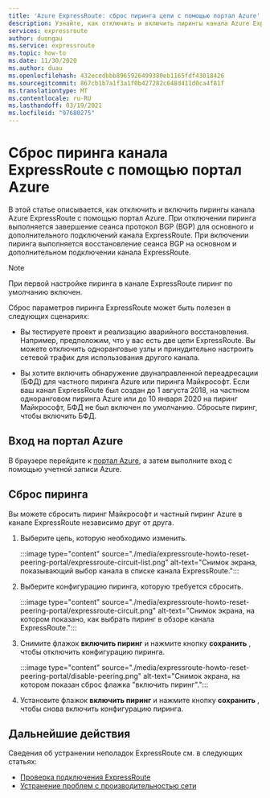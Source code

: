```yaml
---
title: 'Azure ExpressRoute: сброс пиринга цепи с помощью портал Azure'
description: Узнайте, как отключить и включить пирингы канала Azure ExpressRoute с помощью портал Azure.
services: expressroute
author: duongau
ms.service: expressroute
ms.topic: how-to
ms.date: 11/30/2020
ms.author: duau
ms.openlocfilehash: 432ecedbbb8965926499380eb1165fdf43018426
ms.sourcegitcommit: 867cb1b7a1f3a1f0b427282c648d411d0ca4f81f
ms.translationtype: MT
ms.contentlocale: ru-RU
ms.lasthandoff: 03/19/2021
ms.locfileid: "97680275"
---
```

# <a name="reset-expressroute-circuit-peerings-by-using-the-azure-portal"></a>Сброс пиринга канала ExpressRoute с помощью портал Azure

В этой статье описывается, как отключить и включить пирингы канала Azure ExpressRoute с помощью портал Azure. При отключении пиринга выполняется завершение сеанса протокол BGP (BGP) для основного и дополнительного подключений канала ExpressRoute. При включении пиринга выполняется восстановление сеанса BGP на основном и дополнительном подключении канала ExpressRoute.

> [!Note]
> При первой настройке пиринга в канале ExpressRoute пиринг по умолчанию включен.

Сброс параметров пиринга ExpressRoute может быть полезен в следующих сценариях:

* Вы тестируете проект и реализацию аварийного восстановления. Например, предположим, что у вас есть две цепи ExpressRoute. Вы можете отключить одноранговые узлы и принудительно настроить сетевой трафик для использования другого канала.

* Вы хотите включить обнаружение двунаправленной переадресации (БФД) для частного пиринга Azure или пиринга Майкрософт. Если ваш канал ExpressRoute был создан до 1 августа 2018, на частном одноранговом пиринга Azure или до 10 января 2020 на пиринг Майкрософт, БФД не был включен по умолчанию. Сбросьте пиринг, чтобы включить БФД.

## <a name="sign-in-to-the-azure-portal"></a>Вход на портал Azure

В браузере перейдите к [портал Azure](https://portal.azure.com), а затем выполните вход с помощью учетной записи Azure.

## <a name="reset-a-peering"></a>Сброс пиринга

Вы можете сбросить пиринг Майкрософт и частный пиринг Azure в канале ExpressRoute независимо друг от друга.

1. Выберите цепь, которую необходимо изменить.

    :::image type="content" source="./media/expressroute-howto-reset-peering-portal/expressroute-circuit-list.png" alt-text="Снимок экрана, показывающий выбор канала в списке канала ExpressRoute.":::

1. Выберите конфигурацию пиринга, которую требуется сбросить.

    :::image type="content" source="./media/expressroute-howto-reset-peering-portal/expressroute-circuit.png" alt-text="Снимок экрана, на котором показано, как выбрать пиринг в обзоре канала ExpressRoute.":::

1. Снимите флажок **включить пиринг** и нажмите кнопку **сохранить** , чтобы отключить конфигурацию пиринга.

    :::image type="content" source="./media/expressroute-howto-reset-peering-portal/disable-peering.png" alt-text="Снимок экрана, на котором показан сброс флажка &quot;включить пиринг&quot;.":::

1. Установите флажок **включить пиринг** и нажмите кнопку **сохранить** , чтобы снова включить конфигурацию пиринга.

## <a name="next-steps"></a>Дальнейшие действия

Сведения об устранении неполадок ExpressRoute см. в следующих статьях:

* [Проверка подключения ExpressRoute](expressroute-troubleshooting-expressroute-overview.md)
* [Устранение проблем с производительностью сети](expressroute-troubleshooting-network-performance.md)
